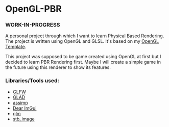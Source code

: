 # OpenGL-PBR
### **WORK-IN-PROGRESS**

A personal project through which I want to learn Physical Based Rendering.  
The project is written using OpenGL and GLSL. It's based on my [OpenGL Template](https://github.com/lumixem/OpenGL_Template).

This project was supposed to be game created using OpenGL at first but I decided to learn PBR Rendering first. Maybe I will create a simple game in the future using
this renderer to show its features.

### Libraries/Tools used:
- [GLFW](https://www.glfw.org/)
- [GLAD](https://glad.dav1d.de/)
- [assimp](https://github.com/assimp/assimp)
- [Dear ImGui](https://github.com/ocornut/imgui)
- [glm](https://glm.g-truc.net/0.9.9/)
- [stb_image](https://github.com/nothings/stb)
